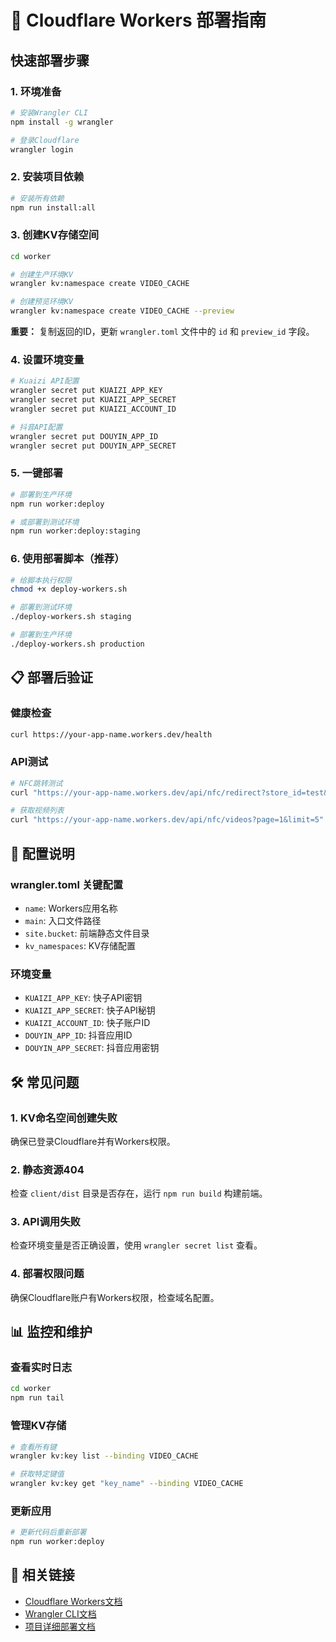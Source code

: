 # 🚀 Cloudflare Workers 部署指南

## 快速部署步骤

### 1. 环境准备
```bash
# 安装Wrangler CLI
npm install -g wrangler

# 登录Cloudflare
wrangler login
```

### 2. 安装项目依赖
```bash
# 安装所有依赖
npm run install:all
```

### 3. 创建KV存储空间
```bash
cd worker

# 创建生产环境KV
wrangler kv:namespace create VIDEO_CACHE

# 创建预览环境KV
wrangler kv:namespace create VIDEO_CACHE --preview
```

**重要：** 复制返回的ID，更新 `wrangler.toml` 文件中的 `id` 和 `preview_id` 字段。

### 4. 设置环境变量
```bash
# Kuaizi API配置
wrangler secret put KUAIZI_APP_KEY
wrangler secret put KUAIZI_APP_SECRET
wrangler secret put KUAIZI_ACCOUNT_ID

# 抖音API配置
wrangler secret put DOUYIN_APP_ID
wrangler secret put DOUYIN_APP_SECRET
```

### 5. 一键部署
```bash
# 部署到生产环境
npm run worker:deploy

# 或部署到测试环境
npm run worker:deploy:staging
```

### 6. 使用部署脚本（推荐）
```bash
# 给脚本执行权限
chmod +x deploy-workers.sh

# 部署到测试环境
./deploy-workers.sh staging

# 部署到生产环境
./deploy-workers.sh production
```

## 📋 部署后验证

### 健康检查
```bash
curl https://your-app-name.workers.dev/health
```

### API测试
```bash
# NFC跳转测试
curl "https://your-app-name.workers.dev/api/nfc/redirect?store_id=test&category=general"

# 获取视频列表
curl "https://your-app-name.workers.dev/api/nfc/videos?page=1&limit=5"
```

## 🔧 配置说明

### wrangler.toml 关键配置
- `name`: Workers应用名称
- `main`: 入口文件路径
- `site.bucket`: 前端静态文件目录
- `kv_namespaces`: KV存储配置

### 环境变量
- `KUAIZI_APP_KEY`: 快子API密钥
- `KUAIZI_APP_SECRET`: 快子API秘钥
- `KUAIZI_ACCOUNT_ID`: 快子账户ID
- `DOUYIN_APP_ID`: 抖音应用ID
- `DOUYIN_APP_SECRET`: 抖音应用密钥

## 🛠️ 常见问题

### 1. KV命名空间创建失败
确保已登录Cloudflare并有Workers权限。

### 2. 静态资源404
检查 `client/dist` 目录是否存在，运行 `npm run build` 构建前端。

### 3. API调用失败
检查环境变量是否正确设置，使用 `wrangler secret list` 查看。

### 4. 部署权限问题
确保Cloudflare账户有Workers权限，检查域名配置。

## 📊 监控和维护

### 查看实时日志
```bash
cd worker
npm run tail
```

### 管理KV存储
```bash
# 查看所有键
wrangler kv:key list --binding VIDEO_CACHE

# 获取特定键值
wrangler kv:key get "key_name" --binding VIDEO_CACHE
```

### 更新应用
```bash
# 更新代码后重新部署
npm run worker:deploy
```

## 🔗 相关链接
- [Cloudflare Workers文档](https://developers.cloudflare.com/workers/)
- [Wrangler CLI文档](https://developers.cloudflare.com/workers/wrangler/)
- [项目详细部署文档](./CLOUDFLARE_DEPLOY.md) 